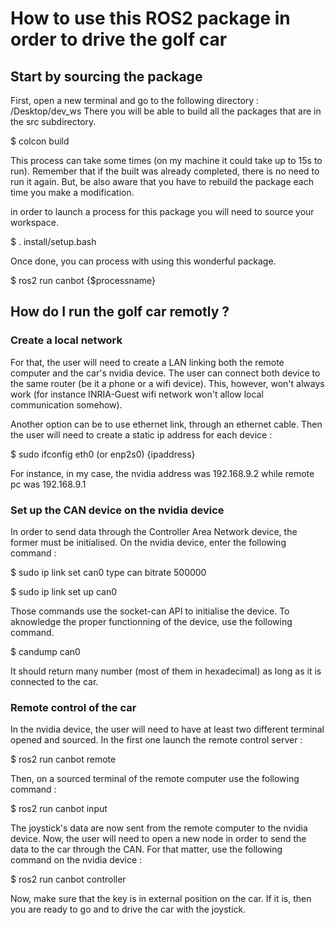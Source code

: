 # How to use this ROS2 package in order to drive the golf car

## Start by sourcing the package

First, open a new terminal and go to the following directory : /Desktop/dev_ws
There you will be able to build all the packages that are in the src subdirectory.

$ colcon build

This process can take some times (on my machine it could take up to 15s to run).
Remember that if the built was already completed, there is no need to run it again.
But, be also aware that you have to rebuild the package each time you make a modification.

in order to launch a process for this package you will need to source your workspace.

$ . install/setup.bash

Once done, you can process with using this wonderful package.

$ ros2 run canbot {$processname}

## How do I run the golf car remotly ?

### Create a local network

For that, the user will need to create a LAN linking both the remote computer and the car's nvidia device.
The user can connect both device to the same router (be it a phone or a wifi device).
This, however, won't always work (for instance INRIA-Guest wifi network won't allow local communication somehow).

Another option can be to use ethernet link, through an ethernet cable.
Then the user will need to create a static ip address for each device :

$ sudo ifconfig eth0 (or enp2s0) {ipaddress}

For instance, in my case, the nvidia address was 192.168.9.2 while remote pc was 192.168.9.1

### Set up the CAN device on the nvidia device

In order to send data through the Controller Area Network device, the former must be initialised.
On the nvidia device, enter the following command : 

$ sudo ip link set can0 type can bitrate 500000

$ sudo ip link set up can0

Those commands use the socket-can API to initialise the device.
To aknowledge the proper functionning of the device, use the following command.

$ candump can0

It should return many number (most of them in hexadecimal) as long as it is connected to the car.

### Remote control of the car

In the nvidia device, the user will need to have at least two different terminal opened and sourced.
In the first one launch the remote control server :

$ ros2 run canbot remote

Then, on a sourced terminal of the remote computer use the following command :

$ ros2 run canbot input

The joystick's data are now sent from the remote computer to the nvidia device.
Now, the user will need to open a new node in order to send the data to the car through the CAN.
For that matter, use the following command on the nvidia device :

$ ros2 run canbot controller

Now, make sure that the key is in external position on the car.
If it is, then you are ready to go and to drive the car with the joystick.

